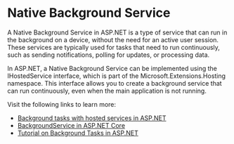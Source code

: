 # Native Background Service

A Native Background Service in ASP.NET is a type of service that can run in the background on a device, without the need for an active user session. These services are typically used for tasks that need to run continuously, such as sending notifications, polling for updates, or processing data.

In ASP.NET, a Native Background Service can be implemented using the IHostedService interface, which is part of the Microsoft.Extensions.Hosting namespace. This interface allows you to create a background service that can run continuously, even when the main application is not running.

Visit the following links to learn more:

- [Background tasks with hosted services in ASP.NET](https://learn.microsoft.com/en-us/aspnet/core/fundamentals/host/hosted-services?view=aspnetcore-7.0&tabs=visual-studio)
- [BackgroundService in ASP.NET Core](https://medium.com/@daniel.sagita/backgroundservice-for-a-long-running-work-3debe8f8d25b)
- [Tutorial on Background Tasks in ASP.NET](https://youtube.com/watch?v=rugxQIH_p3A)
